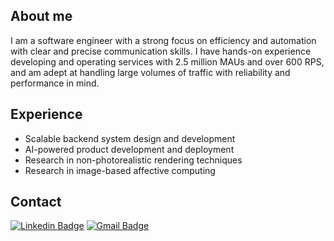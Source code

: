 ## About me
I am a software engineer with a strong focus on efficiency and automation with clear and precise communication skills. I have hands-on experience developing and operating services with 2.5 million MAUs and over 600 RPS, and am adept at handling large volumes of traffic with reliability and performance in mind.

## Experience
- Scalable backend system design and development
- AI-powered product development and deployment
- Research in non-photorealistic rendering techniques
- Research in image-based affective computing

## Contact
[![Linkedin Badge](https://img.shields.io/badge/-LinkedIn-blue?style=flat-square&logo=Linkedin&logoColor=white&link=https://www.linkedin.com/in/hyounohshim/)](https://www.linkedin.com/in/hyounohshim/)
[![Gmail Badge](https://img.shields.io/badge/Gmail-d14836?style=flat-square&logo=Gmail&logoColor=white&link=mailto:hyounohshim@gmail.com)](mailto:hyounohshim@gmail.com)
